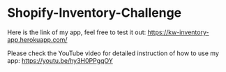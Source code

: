 # Shopify-Inventory-Challenge

Here is the link of my app, feel free to test it out: https://kw-inventory-app.herokuapp.com/


Please check the YouTube video for detailed instruction of how to use my app: https://youtu.be/hy3H0PPgqOY
